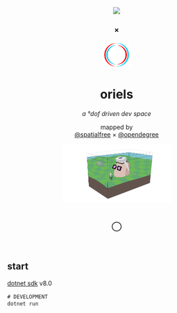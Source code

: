 <div align="center">

<a href='https://dofdev.org'>
  <img src='https://dofdev.org/res/dofdev-logo.svg'>
</a>

### &times;  

<a href='https://stereokit.net'>
  <img src='_/StereoKitLogoLight.svg' width="64px">  
</a>
	
# oriels
*a &deg;dof driven dev space*  

mapped by  
<a href='https://ethanmerchant.com'>@spatialfree</a> &times; <a href='https://twitter.com/opendegree'>@opendegree</a>

<img src='_/markberg.png' width="50%">

### <br> ⃝<br><br><br>

</div>

## start
<a href="https://dotnet.microsoft.com/en-us/download">dotnet sdk</a> v8.0  

```shell
# DEVELOPMENT
dotnet run
```
